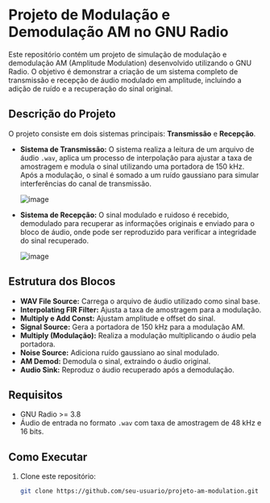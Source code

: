 # Projeto de Modulação e Demodulação AM no GNU Radio

Este repositório contém um projeto de simulação de modulação e demodulação AM (Amplitude Modulation) desenvolvido utilizando o GNU Radio. O objetivo é demonstrar a criação de um sistema completo de transmissão e recepção de áudio modulado em amplitude, incluindo a adição de ruído e a recuperação do sinal original.

## Descrição do Projeto

O projeto consiste em dois sistemas principais: **Transmissão** e **Recepção**.

- **Sistema de Transmissão:** O sistema realiza a leitura de um arquivo de áudio `.wav`, aplica um processo de interpolação para ajustar a taxa de amostragem e modula o sinal utilizando uma portadora de 150 kHz. Após a modulação, o sinal é somado a um ruído gaussiano para simular interferências do canal de transmissão.
  
  ![image](https://github.com/user-attachments/assets/39a12d73-79f5-4591-aece-811b31ccabf4)

- **Sistema de Recepção:** O sinal modulado e ruidoso é recebido, demodulado para recuperar as informações originais e enviado para o bloco de áudio, onde pode ser reproduzido para verificar a integridade do sinal recuperado.

  ![image](https://github.com/user-attachments/assets/789981dc-eb30-4692-9ec6-ea055da6772a)


## Estrutura dos Blocos

- **WAV File Source:** Carrega o arquivo de áudio utilizado como sinal base.
- **Interpolating FIR Filter:** Ajusta a taxa de amostragem para a modulação.
- **Multiply e Add Const:** Ajustam amplitude e offset do sinal.
- **Signal Source:** Gera a portadora de 150 kHz para a modulação AM.
- **Multiply (Modulação):** Realiza a modulação multiplicando o áudio pela portadora.
- **Noise Source:** Adiciona ruído gaussiano ao sinal modulado.
- **AM Demod:** Demodula o sinal, extraindo o áudio original.
- **Audio Sink:** Reproduz o áudio recuperado após a demodulação.

## Requisitos

- GNU Radio >= 3.8
- Áudio de entrada no formato `.wav` com taxa de amostragem de 48 kHz e 16 bits.

## Como Executar

1. Clone este repositório:
   ```bash
   git clone https://github.com/seu-usuario/projeto-am-modulation.git
